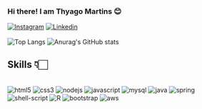 
### Hi there! I am Thyago Martins 😊

[![Instagram](https://img.shields.io/badge/Instagram-E4405F?style=for-the-badge&logo=instagram&logoColor=white)](https://www.instagram.com/martiins_sx/)
[![Linkedin](https://img.shields.io/badge/LinkedIn-0077B5?style=for-the-badge&logo=linkedin&logoColor=white)](https://www.linkedin.com/in/thyago-retuci-069306281/)</br></br>
![Top Langs](https://github-readme-stats.vercel.app/api/top-langs/?username=Thyagoretuci12&layout=compact&theme=dracula)
![Anurag's GitHub stats](https://github-readme-stats.vercel.app/api?username=Thyagoretuci12&show_icons=true&theme=dracula)

## Skills 👇🏻

<div style="display: inline_block, gap: 10px"></br>
    <img alt="html5" align="center" src="https://img.shields.io/badge/HTML5-E34F26?style=for-the-badge&logo=html5&logoColor=white" />
    <img alt="css3" align="center" src="https://img.shields.io/badge/CSS3-1572B6?style=for-the-badge&logo=css3&logoColor=white" />
    <img alt="nodejs" align="center" src="https://img.shields.io/badge/Node.js-43853D?style=for-the-badge&logo=node.js&logoColor=white" />
    <img alt="javascript" align="center" src="https://img.shields.io/badge/JavaScript-323330?style=for-the-badge&logo=javascript&logoColor=F7DF1E" />
    <img alt="mysql" align="center" src="https://img.shields.io/badge/MySQL-00000F?style=for-the-badge&logo=mysql&logoColor=white" />
    <img alt="java" align="center" src="https://img.shields.io/badge/Java-ED8B00?style=for-the-badge&logo=openjdk&logoColor=white" />
    <img alt="spring" align="center" src="https://img.shields.io/badge/Spring-6DB33F?style=for-the-badge&logo=spring&logoColor=white" />
    <img alt="shell-script" align="center" src="https://img.shields.io/badge/Shell_Script-121011?style=for-the-badge&logo=gnu-bash&logoColor=white" />
    <img alt="R" align="center" src="https://img.shields.io/badge/R-276DC3?style=for-the-badge&logo=r&logoColor=white" />
    <img alt="bootstrap" align="center" src="https://img.shields.io/badge/Bootstrap-563D7C?style=for-the-badge&logo=bootstrap&logoColor=white" />
    <img alt="aws" align="center" src="https://img.shields.io/badge/Amazon_AWS-232F3E?style=for-the-badge&logo=amazon-aws&logoColor=white" />
</div>
